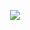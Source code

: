 <p align="center">
  <img src="https://github-readme-stats.vercel.app/api?username=remfly&title_color=C9D1D9&text_color=C9D1D9&icon_color=EF1337&bg_color=0D1117&border_color=C9D1D9&show_icons=true&include_all_commits=true&locale=en&custom_title=Remfly's%20GitHub%20Stats"/>
</p>

